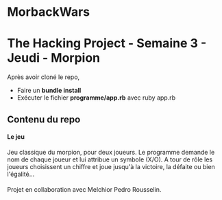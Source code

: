 # MorbackWars

# The Hacking Project - Semaine 3 - Jeudi - Morpion

Après avoir cloné le repo,
- Faire un **bundle install**
- Exécuter le fichier **programme/app.rb** avec ruby app.rb

## Contenu du repo

#### Le jeu 

Jeu classique du morpion, pour deux joueurs. Le programme demande le nom de chaque joueur et lui attribue un symbole (X/O). 
A tour de rôle les joueurs choisissent un chiffre et joue jusqu'à la victoire, la défaite ou bien l'égalité...

#### 
Projet en collaboration avec Melchior Pedro Rousselin.
